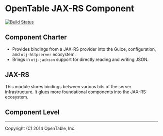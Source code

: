 OpenTable JAX-RS Component
==========================

[![Build Status](https://travis-ci.org/opentable/otj-jaxrs.svg)](https://travis-ci.org/opentable/otj-jaxrs)

Component Charter
-----------------

* Provides bindings from a JAX-RS provider into the Guice, configuration, and `otj-httpserver` ecosystem.
* Brings in `otj-jackson` support for directly reading and writing JSON.

JAX-RS
------

This module stores bindings between various bits of the server infrastructure.
It glues more foundational components into the JAX-RS ecosystem.

Component Level
---------------


----
Copyright (C) 2014 OpenTable, Inc.
